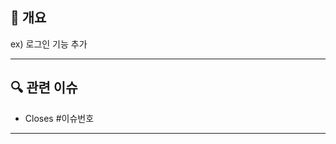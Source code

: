<!-- 
꼭 제목을 아래와 같은 형식으로 변경해주세요 !
Feat/#24:board-crud

: <- 이거 잊으시면 안 됩니다!
-->

## 📌 개요

<!-- 어떤 작업을 했는지 한 줄로 요약해주세요. -->
ex) 로그인 기능 추가

---

## 🔍 관련 이슈

<!-- 연결된 이슈가 있다면 닫히도록 설정해주세요. -->

- Closes #이슈번호

---


